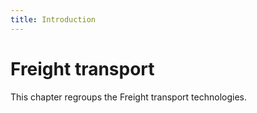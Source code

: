 ```yaml
---
title: Introduction
---
```


# Freight transport

This chapter regroups the Freight transport technologies.
